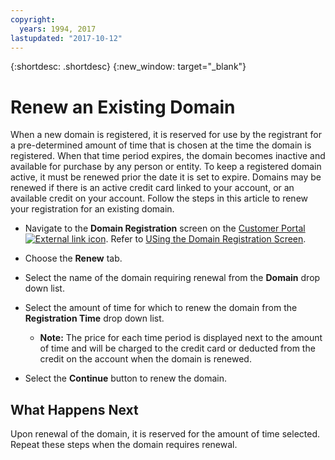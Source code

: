 ```yaml
---
copyright:
  years: 1994, 2017
lastupdated: "2017-10-12"
---
```


{:shortdesc: .shortdesc}
{:new_window: target="_blank"}

# Renew an Existing Domain

When a new domain is registered, it is reserved for use by the registrant for a pre-determined amount of time that is chosen at the time the domain is registered. When that time period expires, the domain becomes inactive and available for purchase by any person or entity. To keep a registered domain active, it must be renewed prior the date it is set to expire. Domains may  be renewed if there is an active credit card linked to your account, or an available credit on your account. Follow the steps in this article to renew your registration for an existing domain.

* Navigate to the **Domain Registration** screen on the [Customer Portal ![External link icon](../../icons/launch-glyph.svg "External link icon")](https://control.softlayer.com/). Refer to [USing the Domain Registration Screen](acceusess-domain-reg-screen.html).
* Choose the **Renew** tab.
* Select the name of the domain requiring renewal from the **Domain** drop down list.
* Select the amount of time for which to renew the domain from the **Registration Time** drop down list.

  * **Note:** The price for each time period is displayed next to the amount of time and will be charged to the credit card or deducted from the credit on the account when the domain is renewed.

* Select the **Continue** button to renew the domain.

## What Happens Next

Upon renewal of the domain, it is reserved for the amount of time selected. Repeat these steps when the domain requires renewal.

